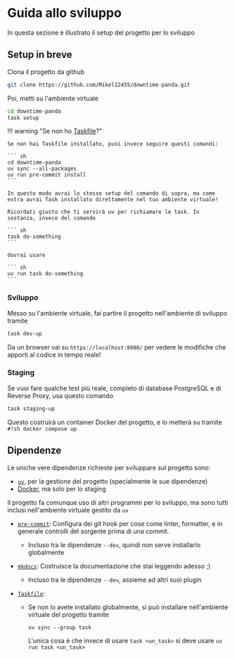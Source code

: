 # Guida allo sviluppo

In questa sezione è illustrato il setup del progetto per lo sviluppo

## Setup in breve

Clona il progetto da github

``` sh
git clone https://github.com/Mikel12455/downtime-panda.git
```

Poi, metti su l'ambiente virtuale

``` sh
cd downtime-panda
task setup
```

!!! warning "Se non ho [Taskfile](https://taskfile.dev/)?"

    Se non hai Taskfile installato, puoi invece seguire questi comandi:

    ``` sh
    cd downtime-panda
    uv sync --all-packages
    uv run pre-commit install
    ```

    In questo modo avrai lo stesso setup del comando di sopra, ma come extra avrai Task installato direttamente nel tuo ambiente virtuale!

    Ricordati giusto che ti servirà uv per richiamare le task. In sostanza, invece del comando

    ``` sh
    task do-something
    ```

    dovrai usare

    ``` sh
    uv run task do-something
    ```

### Sviluppo

Messo su l'ambiente virtuale, fai partire il progetto nell'ambiente di sviluppo tramite

``` sh
task dev-up
```

Da un browser vai su `https://localhost:8080/` per vedere le modifiche che apporti al codice in tempo reale!

### Staging

Se vuoi fare qualche test più reale, completo di database PostgreSQL e di Reverse Proxy, usa questo comando

``` sh
task staging-up
```

Questo costruirà un container Docker del progetto, e lo metterà su tramite `#!sh docker compose up`

## Dipendenze

Le uniche vere dipendenze richieste per sviluppare sul progetto sono:

-  [`uv`](https://docs.astral.sh/uv/), per la gestione del progetto (specialmente le sue dipendenze)
-  [Docker](https://www.docker.com/), ma solo per lo staging

Il progetto fa comunque uso di altri programmi per lo sviluppo, ma sono tutti inclusi nell'ambiente virtuale gestito da `uv`

- [`pre-commit`](https://pre-commit.com/): Configura dei git hook per cose come linter, formatter, e in generale controlli del sorgente prima di una commit.
    - Incluso tra le dipendenze `--dev`, quindi non serve installarlo globalmente

- [`mkdocs`](https://www.mkdocs.org/): Costruisce la documentazione che stai leggendo adesso ;)
    - Incluso tra le dipendenze `--dev`, assieme ad altri suoi plugin

- [`Taskfile`](https://taskfile.dev/):
    - Se non lo avete installato globalmente, si può installare nell'ambiente virtuale del progetto tramite

        ```
        uv sync --group task
        ```

        L'unica cosa è che invece di usare `task <un_task>` si deve usare `uv run task <un_task>`
